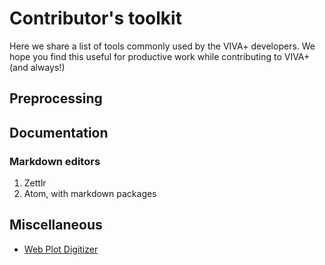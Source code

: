 # Contributor's toolkit

Here we share a list of tools commonly used by the VIVA+ developers.
We hope you find this useful for productive work while contributing to VIVA+ (and always!)

## Preprocessing


## Documentation

### Markdown editors

1. Zettlr
2. Atom, with markdown packages

## Miscellaneous

- [Web Plot Digitizer](https://apps.automeris.io/wpd/)
